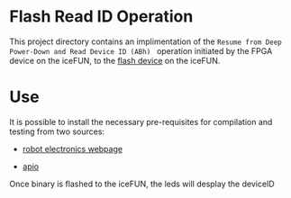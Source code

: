 # Flash Read ID Operation

This project directory contains an implimentation of the `Resume from Deep Power-Down and Read Device ID (ABh) ` operation initiated by the FPGA device on the iceFUN, to the [flash device](https://www.digikey.com/htmldatasheets/production/1568138/0/0/1/at25sf081-shd-t.html) on the iceFUN.

# Use

It is possible to install the necessary pre-requisites for compilation and testing from two sources:

- [robot electronics webpage](https://www.robot-electronics.co.uk/icefun.html)

- [apio](https://github.com/FPGAwars/apio)

Once binary is flashed to the iceFUN, the leds will desplay the deviceID